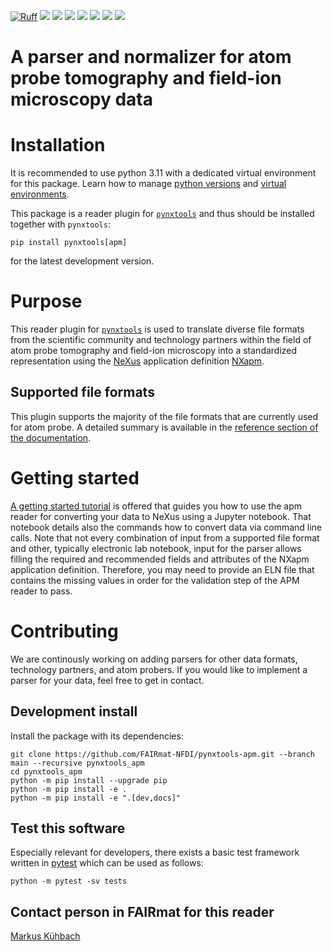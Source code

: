 [![Ruff](https://img.shields.io/endpoint?url=https://raw.githubusercontent.com/astral-sh/ruff/main/assets/badge/v2.json)](https://github.com/astral-sh/ruff)
![](https://github.com/FAIRmat-NFDI/pynxtools-apm/actions/workflows/pytest.yml/badge.svg)
![](https://github.com/FAIRmat-NFDI/pynxtools-apm/actions/workflows/pylint.yml/badge.svg)
![](https://github.com/FAIRmat-NFDI/pynxtools-apm/actions/workflows/publish.yml/badge.svg)
![](https://img.shields.io/pypi/pyversions/pynxtools-apm)
![](https://img.shields.io/pypi/l/pynxtools-apm)
![](https://img.shields.io/pypi/v/pynxtools-apm)
![](https://coveralls.io/repos/github/FAIRmat-NFDI/pynxtools-apm/badge.svg?branch=main)

# A parser and normalizer for atom probe tomography and field-ion microscopy data

# Installation
It is recommended to use python 3.11 with a dedicated virtual environment for this package.
Learn how to manage [python versions](https://github.com/pyenv/pyenv) and
[virtual environments](https://realpython.com/python-virtual-environments-a-primer/).

This package is a reader plugin for [`pynxtools`](https://github.com/FAIRmat-NFDI/pynxtools) and thus should be installed together with `pynxtools`:
```shell
pip install pynxtools[apm]
```

for the latest development version.

# Purpose
This reader plugin for [`pynxtools`](https://github.com/FAIRmat-NFDI/pynxtools) is used to translate diverse file formats from the scientific community and technology partners
within the field of atom probe tomography and field-ion microscopy into a standardized representation using the
[NeXus](https://www.nexusformat.org/) application definition [NXapm](https://fairmat-nfdi.github.io/nexus_definitions/classes/contributed_definitions/NXapm.html#nxapm).

## Supported file formats
This plugin supports the majority of the file formats that are currently used for atom probe.
A detailed summary is available in the [reference section of the documentation](https://fairmat-nfdi.github.io/pynxtools-apm).

# Getting started
[A getting started tutorial](https://github.com/FAIRmat-NFDI/pynxtools-apm/tree/main/examples) is offered that guides you
how to use the apm reader for converting your data to NeXus using a Jupyter notebook. That notebook details also the commands how to convert data via command line calls. Note that not every combination of input from a supported file format and other, typically electronic lab notebook, input for the parser allows filling the required and recommended fields and attributes of the NXapm application definition.
Therefore, you may need to provide an ELN file that contains the missing values in order for the
validation step of the APM reader to pass.

# Contributing
We are continously working on adding parsers for other data formats, technology partners, and atom probers.
If you would like to implement a parser for your data, feel free to get in contact.

## Development install
Install the package with its dependencies:

```shell
git clone https://github.com/FAIRmat-NFDI/pynxtools-apm.git --branch main --recursive pynxtools_apm
cd pynxtools_apm
python -m pip install --upgrade pip
python -m pip install -e .
python -m pip install -e ".[dev,docs]"
```

<!---There is also a [pre-commit hook](https://pre-commit.com/#intro) available
which formats the code and checks the linting before actually commiting.
It can be installed with
```shell
pre-commit install
```
from the root of this repository.

## Development Notes-->

## Test this software
Especially relevant for developers, there exists a basic test framework written in
[pytest](https://docs.pytest.org/en/stable/) which can be used as follows:

```shell
python -m pytest -sv tests
```

## Contact person in FAIRmat for this reader
[Markus Kühbach](https://www.fairmat-nfdi.eu/fairmat/about-fairmat/team-fairmat)
